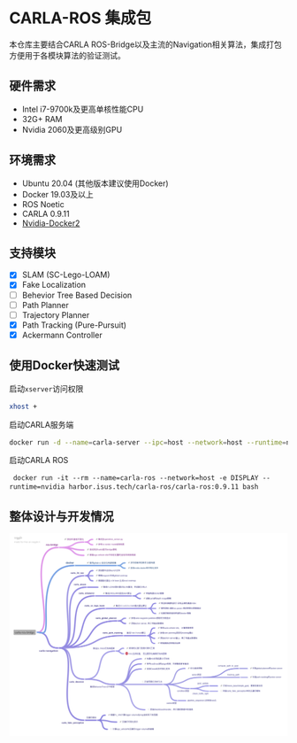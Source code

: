 # CARLA-ROS 集成包

本仓库主要结合CARLA ROS-Bridge以及主流的Navigation相关算法，集成打包方便用于各模块算法的验证测试。

## 硬件需求

* Intel i7-9700k及更高单核性能CPU 
* 32G+ RAM
* Nvidia 2060及更高级别GPU

## 环境需求

* Ubuntu 20.04 (其他版本建议使用Docker)
* Docker 19.03及以上
* ROS Noetic
* CARLA 0.9.11
* [Nvidia-Docker2](https://github.com/NVIDIA/nvidia-docker)

## 支持模块

- [x] SLAM (SC-Lego-LOAM)
- [x] Fake Localization 
- [ ] Behevior Tree Based Decision
- [ ] Path Planner
- [ ] Trajectory Planner
- [x] Path Tracking (Pure-Pursuit)
- [x] Ackermann Controller

## 使用Docker快速测试


启动`xserver`访问权限
```bash
xhost +
```

启动CARLA服务端

```bash
docker run -d --name=carla-server --ipc=host --network=host --runtime=nvidia --gpus all -e SDL_VIDEODRIVER=offscreen --restart=always harbor.isus.tech/carlasim/carla:0.9.11 bash CarlaUE4.sh
```

启动CARLA ROS
```
 docker run -it --rm --name=carla-ros --network=host -e DISPLAY --runtime=nvidia harbor.isus.tech/carla-ros/carla-ros:0.9.11 bash
```

## 整体设计与开发情况

![carla-ros-bridge.png](/carla-ros-bridge.png)
